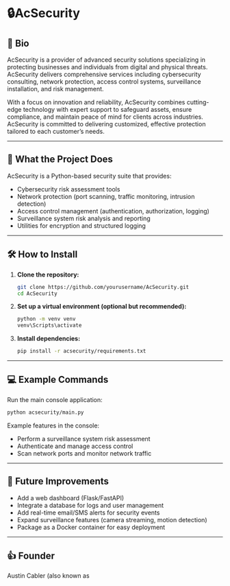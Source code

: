 # 🔒AcSecurity

## 📕 Bio

AcSecurity is a provider of advanced security solutions specializing in protecting businesses and individuals from digital and physical threats. AcSecurity delivers comprehensive services including cybersecurity consulting, network protection, access control systems, surveillance installation, and risk management.

With a focus on innovation and reliability, AcSecurity combines cutting-edge technology with expert support to safeguard assets, ensure compliance, and maintain peace of mind for clients across industries. AcSecurity is committed to delivering customized, effective protection tailored to each customer’s needs.

---

## 🚀 What the Project Does

AcSecurity is a Python-based security suite that provides:

- Cybersecurity risk assessment tools
- Network protection (port scanning, traffic monitoring, intrusion detection)
- Access control management (authentication, authorization, logging)
- Surveillance system risk analysis and reporting
- Utilities for encryption and structured logging

---

## 🛠️ How to Install

1. **Clone the repository:**

   ```sh
   git clone https://github.com/yourusername/AcSecurity.git
   cd AcSecurity
   ```

2. **Set up a virtual environment (optional but recommended):**

   ```sh
   python -m venv venv
   venv\Scripts\activate
   ```

3. **Install dependencies:**

   ```sh
   pip install -r acsecurity/requirements.txt
   ```

---

## 💻 Example Commands

Run the main console application:

```sh
python acsecurity/main.py
```

Example features in the console:

- Perform a surveillance system risk assessment
- Authenticate and manage access control
- Scan network ports and monitor network traffic

---

## 🌱 Future Improvements

- Add a web dashboard (Flask/FastAPI)
- Integrate a database for logs and user management
- Add real-time email/SMS alerts for security events
- Expand surveillance features (camera streaming, motion detection)
- Package as a Docker container for easy deployment

---

## 👍 Founder

Austin Cabler (also known as
